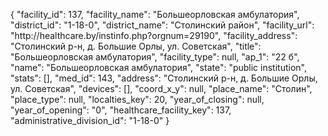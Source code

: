 {
    "facility_id": 137,
    "facility_name": "Большеорловская амбулатория",
    "district_id": "1-18-0",
    "district_name": "Столинский район",
    "facility_url": "http:\/\/healthcare.by\/instinfo.php?orgnum=29190",
    "facility_address": "Столинский р-н, д. Большие Орлы, ул. Советская",
    "title": "Большеорловская амбулатория",
    "facility_type": null,
    "ap_1": "22 б",
    "name": "Большеорловская амбулатория",
    "state": "public institution",
    "stats": [],
    "med_id": 143,
    "address": "Столинский р-н, д. Большие Орлы, ул. Советская",
    "devices": [],
    "coord_x_y": null,
    "place_name": "Столин",
    "place_type": null,
    "localties_key": 20,
    "year_of_closing": null,
    "year_of_opening": "0",
    "healthcare_facility_key": 137,
    "administrative_division_id": "1-18-0"
}
